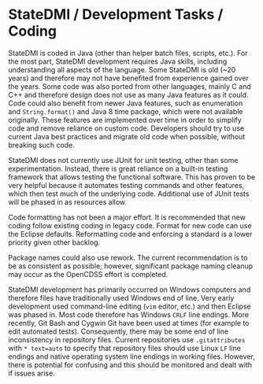 # StateDMI / Development Tasks / Coding #

StateDMI is coded in Java (other than helper batch files, scripts, etc.).
For the most part, StateDMI development requires Java skills, including understanding all aspects of the language.
Some StateDMI is old (~20 years) and therefore may not have benefited from experience gained over the years.
Some code was also ported from other languages, mainly C and C++ and therefore design does not use as many Java features as it could.
Code could also benefit from newer Java features, such as enumeration and `String.format()` and Java 8 time package,
which were not available originally.
These features are implemented over time in order to simplify code and remove reliance on custom code.
Developers should try to use current Java best practices and migrate old code when possible, without breaking such code.

StateDMI does not currently use JUnit for unit testing, other than some experimentation.
Instead, there is great reliance on a built-in testing framework that allows testing the functional software.
This has proven to be very helpful because it automates testing commands and other features,
which then test much of the underlying code.
Additional use of JUnit tests will be phased in as resources allow.

Code formatting has not been a major effort.  It is recommended that new coding follow existing coding in legacy code.
Format for new code can use the Eclipse defaults.
Reformatting code and enforcing a standard is a lower priority given other backlog.

Package names could also use rework.  The current recommendation is to be as consistent as possible; however, significant
package naming cleanup may occur as the OpenCDSS effort is completed.

StateDMI development has primarily occurred on Windows computers and therefore files have
traditionally used Windows end of line.
Very early development used command-line editing (`vim` editor, etc.) and then Eclipse was phased in.
Most code therefore has Windows `CRLF` line endings.
More recently, Git Bash and Cygwin Git have been used at times (for example to edit automated tests).
Consequently, there may be some end of line inconsistency in repository files.
Current repositories use `.gitattributes` with `* text=auto` to specify that repository files should use Linux `LF` line endings
and native operating system line endings in working files.
However, there is potential for confusing and this should be monitored and dealt with if issues arise.

